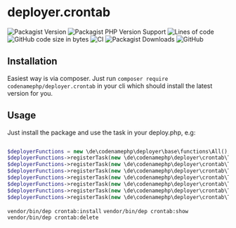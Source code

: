 # deployer.crontab

![Packagist Version](https://img.shields.io/packagist/v/codenamephp/deployer.crontab)
![Packagist PHP Version Support](https://img.shields.io/packagist/php-v/codenamephp/deployer.crontab)
![Lines of code](https://img.shields.io/tokei/lines/github/codenamephp/deployer.crontab)
![GitHub code size in bytes](https://img.shields.io/github/languages/code-size/codenamephp/deployer.crontab)
![CI](https://github.com/codenamephp/deployer.crontab/workflows/CI/badge.svg)
![Packagist Downloads](https://img.shields.io/packagist/dt/codenamephp/deployer.crontab)
![GitHub](https://img.shields.io/github/license/codenamephp/deployer.crontab)

## Installation

Easiest way is via composer. Just run `composer require codenamephp/deployer.crontab` in your cli which should install the latest version for you.

## Usage

Just install the package and use the task in your deploy.php, e.g:

```php

$deployerFunctions = new \de\codenamephp\deployer\base\functions\All();
$deployerFunctions->registerTask(new \de\codenamephp\deployer\crontab\Task\Install()); //expects file in {{release_or_current_path}}/crontab -> crontab {{release_or_current_path}}/crontab
$deployerFunctions->registerTask(new \de\codenamephp\deployer\crontab\Task\Install('path/to/file')); // crontab path/to/file
$deployerFunctions->registerTask(new \de\codenamephp\deployer\crontab\Task\Install('path/to/file', 'deployerUser')); // crontab -u deployerUser path/to/file
$deployerFunctions->registerTask(new \de\codenamephp\deployer\crontab\Task\Show()); // crontab -l
$deployerFunctions->registerTask(new \de\codenamephp\deployer\crontab\Task\Show('deployerUser')); // crontab -u deployerUser -l
$deployerFunctions->registerTask(new \de\codenamephp\deployer\crontab\Task\Delete()); // crontab -r
$deployerFunctions->registerTask(new \de\codenamephp\deployer\crontab\Task\Delete('deployerUser')); // crontab -u deployerUser -r
```
`vendor/bin/dep crontab:install`
`vendor/bin/dep crontab:show`
`vendor/bin/dep crontab:delete`